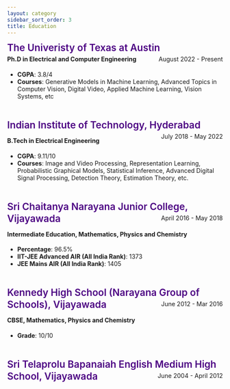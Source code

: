 ```yaml
---
layout: category
sidebar_sort_order: 3
title: Education
---
```


<!-- Content of Work-Experience Page -->
<div markdown=1>
<p></p>
<span style="font-size: 1.40rem; font-weight: 600; color:Indigo; line-height: 1.25; margin-top: 1rem; margin-bottom: 0.5rem;"> The Univeristy of Texas at Austin </span><span style="float: right; line-height: 1.25; margin-top: 0.25rem; margin-bottom: 0.5rem;">August 2022 - Present</span>
<h4 style="margin-top:0.25rem">Ph.D in Electrical and Computer Engineering</h4>
<ul>
<li><strong>CGPA</strong>: 3.8/4</li>
<li><strong>Courses</strong>:  Generative Models in Machine Learning, Advanced Topics in Computer Vision, Digital Video, Applied Machine Learning, Vision Systems, etc</li>
</ul>
<br>

<span style="font-size: 1.40rem; font-weight: 600; color:Indigo; line-height: 1.25; margin-top: 1rem; margin-bottom: 0.5rem;"> Indian Institute of Technology, Hyderabad </span><span style="float: right; line-height: 1.25; margin-top: 0.25rem; margin-bottom: 0.5rem;">July 2018 - May 2022</span>
<h4 style="margin-top:0.25rem">B.Tech in Electrical Engineering</h4>
<ul>
<li><strong>CGPA</strong>: 9.11/10</li>
<li><strong>Courses</strong>: Image and Video Processing, Representation Learning, Probabilistic Graphical Models, Statistical Inference, Advanced Digital Signal Processing, Detection Theory, Estimation Theory, etc.</li>
</ul>
<br>

<span style="font-size: 1.40rem; font-weight: 600; color:Indigo; line-height: 1.25; margin-top: 1rem; margin-bottom: 0.5rem;"> Sri Chaitanya Narayana Junior College, Vijayawada </span><span style="float: right; line-height: 1.25; margin-top: 0.25rem; margin-bottom: 0.5rem;">April 2016 - May 2018</span>
<h4 style="margin-top:0.25rem">Intermediate Education, Mathematics, Physics and Chemistry</h4>
<ul>
<li><strong>Percentage</strong>: 96.5%</li>
<li><strong>IIT-JEE Advanced AIR (All India Rank)</strong>: 1373</li>
<li><strong>JEE Mains AIR (All India Rank)</strong>: 1405</li>
</ul>
<br>

<span style="font-size: 1.40rem; font-weight: 600; color:Indigo; line-height: 1.25; margin-top: 1rem; margin-bottom: 0.5rem;"> Kennedy High School (Narayana Group of Schools), Vijayawada </span><span style="float: right; line-height: 1.25; margin-top: 0.25rem; margin-bottom: 0.5rem;">June 2012 - Mar 2016</span>
<h4 style="margin-top:0.25rem">CBSE, Mathematics, Physics and Chemistry</h4>
<ul>
<li><strong>Grade</strong>: 10/10</li>
</ul>
<br>

<span style="font-size: 1.40rem; font-weight: 600; color:Indigo; line-height: 1.25; margin-top: 1rem; margin-bottom: 0.5rem;">Sri Telaprolu Bapanaiah English Medium High School, Vijayawada </span><span style="float: right; line-height: 1.25; margin-top: 0.25rem; margin-bottom: 0.5rem;">June 2004 - April 2012</span>
<br>